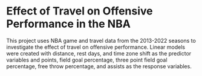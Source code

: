 # Effect of Travel on Offensive Performance in the NBA

This project uses NBA game and travel data from the 2013-2022 seasons to investigate the effect of travel on offensive performance. Linear models were created with distance, rest days, and time zone shift as the predictor variables and points, field goal percentage, three point field goal percentage, free throw percentage, and assists as the response variables.
